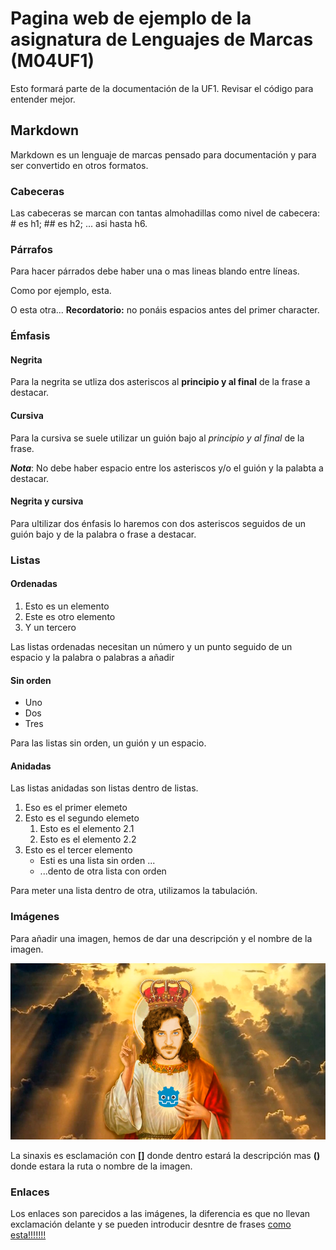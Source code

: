 # Pagina web de ejemplo de la asignatura de Lenguajes de Marcas (M04UF1)

Esto formará parte de la documentación de la UF1. Revisar el código para entender mejor.

## Markdown

Markdown es un lenguaje de marcas pensado para documentación y para ser convertido en otros formatos.

### Cabeceras

Las cabeceras se marcan con tantas almohadillas como nivel de cabecera: # es h1; ## es h2; ... asi hasta h6.

### Párrafos

Para hacer párrados debe haber una o mas lineas blando entre líneas.

Como por ejemplo, esta.


O esta otra... **Recordatorio:** no ponáis espacios antes del primer character.

### Émfasis

#### Negrita

Para la negrita se utliza dos asteriscos al **principio y al final** de la frase a destacar.

#### Cursiva

Para la cursiva se suele utilizar un guión bajo al _principio y al final_ de la frase.

**_Nota_**: No debe haber espacio entre los asteriscos y/o el guión y la palabta a destacar.

#### Negrita y cursiva

Para ultilizar dos énfasis lo haremos con dos asteriscos seguidos de un guión bajo y de la palabra o frase a destacar.


### Listas

#### Ordenadas

1. Esto es un elemento
2. Este es otro elemento
3. Y un tercero

Las listas ordenadas necesitan un número y un punto seguido de un espacio y la palabra o palabras a añadir

#### Sin orden

- Uno
- Dos
- Tres

Para las listas sin orden, un guión y un espacio.

#### Anidadas

Las listas anidadas son listas dentro de listas.

1. Eso es el primer elemeto
2. Esto es el segundo elemeto
	1. Esto es el elemento 2.1
	2. Esto es el elemento 2.2
3. Esto es el tercer elemento
	- Esti es una lista sin orden ...
	- ...dento de otra lista con orden

Para meter una lista dentro de otra, utilizamos la tabulación.

### Imágenes

Para añadir una imagen, hemos de dar una descripción y el nombre de la imagen.

![RAFA GOD TEACHER](Rafa_God.png)

La sinaxis es esclamación con **[]** donde dentro estará la descripción mas **()** donde estara la ruta o nombre de la imagen.

### Enlaces 

Los enlaces son parecidos a las imágenes, la diferencia es que no llevan exclamación delante y se pueden introducir desntre de frases [como esta!!!!!!!](https://www.twitch.tv/rafalagoon)
